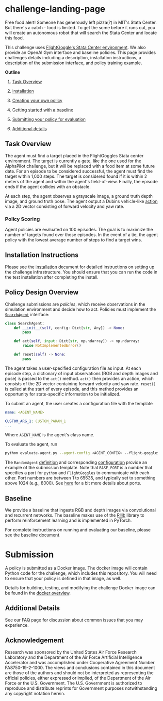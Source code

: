 # challenge-landing-page

Free food alert! Someone has generously left pizza(?) in MIT's Stata Center. But there's a catch - food is limited. 
To get the some before it runs out, you will create an autonomous robot that will search the Stata Center and locate this food.

This challenge uses [FlightGoggle's Stata Center environment](https://flightgoggles.mit.edu/virtual-environments/stata-center).
We also provide an OpenAI Gym interface and baseline policies.
This page provides challenges details including a description, installation instructions, a description of the submission interface, and policy training example. 

__Outline__
1. [Task Overview](#Task-Overview)
1. [Installation](#Installation-Instructions)
1. [Creating your own policy](#Policy-Design-Overview)
1. [Getting started with a baseline](#Baseline)

1. [Submitting your policy for evaluation](#Submission)
1. [Additional details](#additional-details)


## Task Overview

The agent must find a target placed in the FlightGoggles Stata center environment. 
The target is currently a gate, like the one used for the AlphaPilot challenge, but it will be replaced with a food item at some future date.
For an episode to be considered successful, the agent must find the target within 1,000 steps.
The target is considered found if it is within 2 meters of the agent and within the agent's field-of-view. 
Finally, the episode ends if the agent collides with an obstacle.

At each step, the agent observes a grayscale image, a ground truth depth image, and ground truth pose.
The agent output a Dubins vehicle-like [action](https://flightgoggles-documentation.scrollhelp.site/fg/Car-Dynamics.374996993.html) via a 2D vector consisting of forward velocity and yaw rate.

### Policy Scoring 
Agent policies are evaluated on 100 episodes.
The goal is to maximize the number of targets found over those episodes.
In the event of a tie, the agent policy with the lowest average number of steps to find a target wins.

## Installation Instructions 

Please see the [installation](doc/installation.md) document for detailed instructions on setting up the challenge infrastructure.
You should ensure that you can run the code in the test installation after completing the install.


## Policy Design Overview

Challenge submissions are *policies*, which receive observations in the simulation environment and decide how to act.
Policies must implement the [`SearchAgent`](aia_challenge/agents.py#L33) interface:

```python
class SearchAgent:
    def __init__(self, config: Dict[str, Any]) -> None:
        pass

    def act(self, input: Dict[str, np.ndarray]) -> np.ndarray:
        raise NotImplementedError()

    def reset(self) -> None:
        pass
```

The agent takes a user-specified configuration file as input. 
At each episode step, a dictionary of input observations (RGB and depth images and pose) is passed to the `act()` method. `act()` then provides an action, which consists of the 2D vector containing forward velocity and yaw rate. 
`reset()` is called at the start of every episode, and this method provides an opportunity for state-specific information to be initialized. 

To submit an agent, the user creates a configuration file with the template

```yaml
name: <AGENT_NAME>

CUSTOM_ARG_1: CUSTOM_PARAM_1
...
```

Where `AGENT_NAME` is the agent's class name. 

To evaluate the agent, run

```sh
python evaluate-agent.py --agent-config <AGENT_CONFIG> --flight-goggles-path <FLIGHT_GOGGLES_PATH> --base-port <BASE_PORT>
```

The `RandomAgent` [definition](aia_challenge/agents.py#L212) and corresponding [configuration](configs/eval-random-agent.yaml) provide an example of the submission template. 
Note that `BASE_PORT` is a number that specifies a port for `python` and `FlightGoggles` to communicate with each other.
Port numbers are between 1 to 65535, and typically set to something above 1024 (e.g., 8000).
See [here](https://www.linuxandubuntu.com/home/what-are-ports-how-to-find-open-ports-in-linux) for a bit more details about ports.


## Baseline

We provide a baseline that ingests RGB and depth images via convolutional and recurrent networks.
The baseline makes use of the [Rllib](https://docs.ray.io/en/master/rllib/) library to perform reinforcement learning and is implemented in PyTorch.

For complete instructions on running and evaluating our baseline, please see the baseline [document](doc/baseline.md).


# Submission

A policy is submitted as a Docker image.
The docker image will contain Python code for the challenge, which includes this repository.
You will need to ensure that your policy is defined in that image, as well.

Details for building, testing, and modifying the challenge Docker image can be found in the [docker overview](doc/docker.md).

## Additional Details

See our [FAQ](doc/faq.md) page for discussion about common issues that you may experience.


## Acknowledgement
Research was sponsored by the United States Air Force Research Laboratory and the Department of the Air Force Artificial Intelligence Accelerator and was accomplished under Cooperative Agreement Number FA8750-19-2-1000.
The views and conclusions contained in this document are those of the authors and should not be interpreted as representing the official policies, either expressed or implied, of the Department of the Air Force or the U.S. Government.
The U.S. Government is authorized to reproduce and distribute reprints for Government purposes notwithstanding any copyright notation herein.
